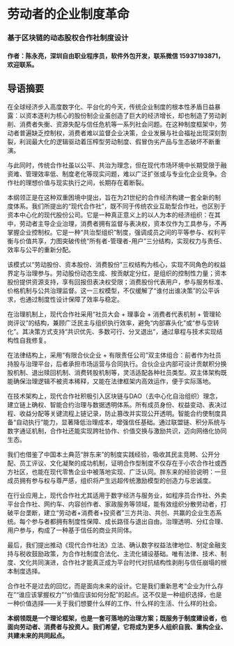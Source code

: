 # 劳动者的企业制度革命

### 基于区块链的动态股权合作社制度设计
#### 作者：陈永亮，深圳自由职业程序员，软件外包开发，联系微信 15937193871，欢迎联系。

## 导语摘要

在全球经济步入高度数字化、平台化的今天，传统企业制度的根本性矛盾日益暴露：以资本逐利为核心的股份制企业虽创造了巨大的经济增长，却也制造了劳动剥削、消费者失衡、资源失配与信任危机等一系列社会问题。在这种制度框架中，劳动者普遍缺乏控制权，消费者难以监督企业决策，企业发展与社会福祉出现深刻割裂，利润最大化的逻辑驱动着压榨型劳动制度、假冒伪劣产品与生态破坏不断重演。

与此同时，传统合作社虽以公平、共治为理念，但在现代市场环境中长期受限于融资难、管理效率低、制度老化等现实问题，难以广泛扩张或与专业化企业竞争。合作社的理想价值与现实执行之间，长期存在着断裂。

本纲领正是在这种双重困境中提出，旨在为21世纪的合作经济构建一套全新的制度体系。我们所提出的“现代合作社”，既不同于传统农业互助型合作社，也区别于资本中心化的现代股份公司。它是一种真正意义上的以人为本的经济组织：在其中，劳动者主导企业治理，消费者拥有监督与表决权，资本仅作为工具参与，不再掌握企业控制权。它是一种“共治型组织”制度，强调成员之间的平等参与、权利平衡与价值共享，力图突破传统“所有者-管理者-用户”三分结构，实现权力与责任、效率与公平的重新分配。

该模式以“劳动股份、资本股份、消费股份”三权结构为核心，实现不同角色的权益界定与治理参与。劳动股份动态生成、按贡献定分红，是组织的控制性力量；资本股份提供资源支持，享有回报但表决权受限；消费股份代表用户，参与服务标准、价格机制与公共治理监督。这一三权模型，不仅缓解了“谁付出谁决策”的公平诉求，也通过制度性设计保障了效率与稳定。

在治理机制上，现代合作社采用“社员大会 + 理事会 + 消费者代表机制 + 管理轮岗评议”的结构，兼顾广泛民主与组织执行效率，避免“内部寡头化”或“参与空转化”。其决策方式支持“共识优先、多数可行、分叉退出”，通过章程与技术实现结构性自我修复。

在法律结构上，采用“有限合伙企业 + 有限责任公司”双主体组合：前者作为社员持股与治理平台，后者承担市场运营与合同执行。合伙企业内部可设计贡献积分换股机制、退出赎回机制、消费转股机制等，灵活适配各种社员类型。双主体架构既能确保治理逻辑不被资本稀释，又能在法律框架内高效运作，便于实际落地。

在技术架构上，现代合作社积极引入区块链与DAO（去中心化自治组织）理念，建立链上确权、智能合约治理与数据透明体系。所有成员身份、权益变动、表决过程、收益分配等关键流程上链记录，防止篡改并实现公开透明。智能合约使制度具备“自动执行”能力，显著降低治理成本，增强信任基础。通过联盟链、积分系统与数字通证机制，合作社还能实现跨社协作、价值交换与激励共识，迈向网络化协同生态。

我们也借鉴了中国本土典范“胖东来”的制度实践经验，吸收其民主竞聘、公开分配、员工评议、文化凝聚的成功机制，证明合作型制度不仅存在于小农合作社或西方社区，也能在现代零售企业中被落地实现、广泛认同。胖东来的经验说明：一旦成员拥有参与权与尊严感，组织将产生远超传统激励模型的创造力与忠诚度。

在行业应用上，现代合作社尤其适用于数字经济与服务业，如程序员合作社、外卖平台合作社、网约车、内容创作者、家政服务等领域，能有效组织分散劳动者，打破平台垄断，建立“劳动者+消费者+投资者”三方共治、共创、共赢的企业生态系统。每个参与者都拥有制度性保障、成长路径与退出自由。治理透明、分红合理、用户参与，构成了一种基于信任的商业共同体。

最后，我们提出推动《现代合作社法》立法、确认数字权益法律地位、制定金融支持与税收鼓励政策，为合作社制度合法化、主流化铺设基础。唯有法律、技术、制度、文化共同演进，合作社才能真正成为平台时代对抗结构性剥削与信任崩塌的根本制度选择。

合作社不是过去的回忆，而是面向未来的设计。它是我们重新思考“企业为什么存在”“谁应该掌握权力”“价值应该如何分配”的起点。这不仅是一种组织选择，也是一种价值选择——关于我们想要什么样的工作、什么样的生活、什么样的社会。

**本纲领既是一个理论框架，也是一套可落地的治理方案；既服务于制度建设者，也面向劳动者、消费者与投资人。我们希望，它将成为更多人组织自我、重构企业、共建未来的共同起点。**

